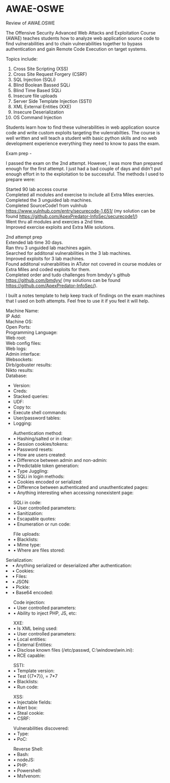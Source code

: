 # AWAE-OSWE
Review of AWAE.OSWE

The Offensive Security Advanced Web Attacks and Exploitation Course (AWAE) teaches students how to analyze web application source code to find vulnerabilities and to chain vulnerabilities together to bypass authentication and gain Remote Code Execution on target systems.

Topics include:
  1. Cross Site Scripting (XSS)
  2. Cross Site Request Forgery (CSRF)
  3. SQL Injection (SQLi)
  4. Blind Boolean Bassed SQLi
  5. Blind Time Based SQLi
  6. Insecure file uploads
  7. Server Side Template Injection (SSTI)
  8. XML External Entities (XXE)
  9. Insecure Deserialization
  10. OS Command Injection

Students learn how to find these vulnerabilities in web application source code and write custom exploits targeting the vulenrabilties. The course is well written and will teach a student with basic python skills and no web development experience everything they need to know to pass the exam.

Exam prep - 

I passed the exam on the 2nd attempt. However, I was more than prepared enough for the first attempt. I just had a bad couple of days and didn't put enough effort in to the exploitation to be successful. The methods I used to prepare were:


Started 90 lab access course  
Completed all modules and exercise to include all Extra Miles exercies.  
Completed the 3 unguided lab machines.  
Completed SourceCode1 from vulnhub https://www.vulnhub.com/entry/securecode-1,651/ (my solution can be found https://github.com/ApexPredator-InfoSec/securecode1/)  
Went thru all modules and exercies a 2nd time.  
Improved exercise exploits and Extra Mile solutions.  


2nd attempt prep  
Extended lab time 30 days.  
Ran thru 3 unguided lab machines again.  
Searched for additonal vulnerabilities in the 3 lab machines.  
Improved exploits for 3 lab machines.  
Found additonal vulnerabilities in ATutor not covered in course modules or Extra Miles and coded exploits for them.  
Completed order and tudo challenges from bmdyy's github https://github.com/bmdyy/ (my solutions can be found https://github.com/ApexPredator-InfoSec/).



I built a notes template to help keep track of findings on the exam machines that I used on both attempts. Feel free to use it if you feel it will help.

Machine Name:  
IP Add:  
Machine OS:  
Open Ports:  
Programming Language:  
Web root:  
Web config files:  
Web logs:  
Admin interface:  
Websockets:  
Dirb/gobuster results:  
Nikto results:  
Database:  
	<ul><li>Version:</li>
	<li>Creds:</li> 
	<li>Stacked queries:</li>
	<li>UDF:</li> 
	<li>Copy to:</li>
	<li>Execute shell commands:</li>
	<li>User/password tables:</li>
	<li>Logging:</li></ul>
<ul>Authentication method:</li>
	<li>• Hashing/salted or in clear:</li>
	<li>• Session cookies/tokens:</li>
	<li>• Password resets:</li>
	<li>• How are users created:</li>
	<li>• Difference between admin and non-admin:</li>
	<li>• Predictable token generation:</li>
	<li>• Type Juggling:</li>
	<li>• SQLi in login methods:</li>
	<li>• Cookies encoded or serialized:</li>
	<li>• Difference between authenticated and unauthenticated pages:</li>
	<li>• Anything interesting when accessing nonexistent page:</li></ul>
<ul>SQLi in code:  
	<li>• User controlled parameters:</li>
	<li>• Sanitization:</li> 
	<li>• Escapable quotes:</li>
	<li>• Enumeration or run code:</li></ul>
<ul>File uploads:  
	<li>• Blacklists:</li>
	<li>• Mime type:</li>
	<li>• Where are files stored:</li></ul>
Serialization:  
	<li>• Anything serialized or deserialized after authentication:</li>
	<li>• Cookies:</li>
	<li>• Files:</li>
	<li>• JSON:</li>
	<li>• Pickle:</li>
	<li>• Base64 encoded:</li></ul>
<ul>Code injection:  
	<li>• User controlled parameters:</li>
	<li>• Ability to inject PHP, JS, etc:</li></ul>
<ul>XXE:  
	<li>• Is XML being used:</li>
	<li>• User controlled parameters:</li>
	<li>• Local entities:</li>
	<li>• External Entities:</li>
	<li>• Disclose known files (/etc/passwd, C:\windows\win.ini):</li>
	<li>• RCE capable:</li></ul>
<ul>SSTI:  
	<li>• Template version:</li>
	<li>• Test {{7*7}}, = 7*7</li>
	<li>• Blacklists:</li>
	<li>• Run code:</li></ul>
<ul>XSS:  
	<li>• Injectable fields:</li>
	<li>• Alert box:</li>
	<li>• Steal cookie:</li>
	<li>• CSRF:</li></ul>

<ul>Vulnerabilities discovered:  
	<li>• Type:</li>
	<li>• PoC:</li></ul>
<ul>Reverse Shell:  
	<li>• Bash:</li>
	<li>• nodeJS:</li>
	<li>• PHP:</li>
	<li>• Powershell:</li>
	<li>• Msfvenom:</li></ul>

